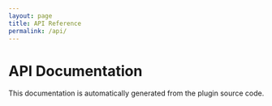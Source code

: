 ```yaml
---
layout: page
title: API Reference
permalink: /api/
---
```


# API Documentation

This documentation is automatically generated from the plugin source code.

